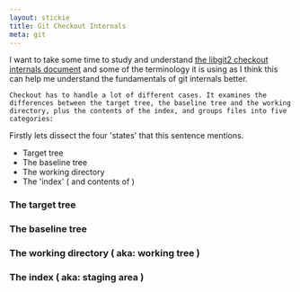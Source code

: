 ```yaml
---
layout: stickie
title: Git Checkout Internals
meta: git
---
```


I want to take some time to study and understand [the libgit2 checkout internals document](https://github.com/libgit2/libgit2/blob/development/docs/checkout-internals.md) and some of the terminology it is using as I think this can help me understand the fundamentals of git internals better.

`Checkout has to handle a lot of different cases. It examines the differences between the target tree, the baseline tree and the working directory, plus the contents of the index, and groups files into five categories:`

Firstly lets dissect the four 'states' that this sentence mentions.

* Target tree
* The baseline tree
* The working directory
* The 'index' ( and contents of )

### The target tree

### The baseline tree

### The working directory ( aka: working tree )

### The index ( aka: staging area )
